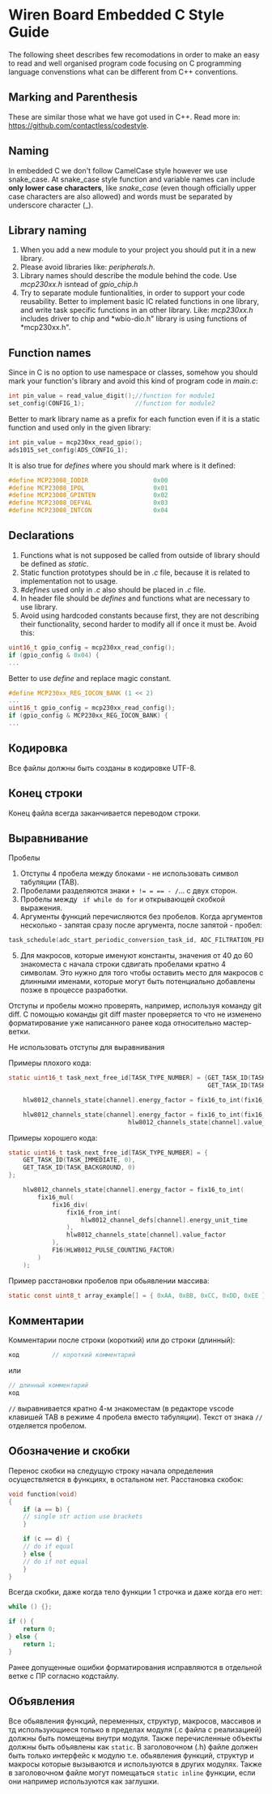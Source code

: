 Wiren Board Embedded C Style Guide
========================

The following sheet describes few recomodations in order to make an easy to read
and well organised program code focusing on C programming language convenstions what can be
different from C++ conventions.

## Marking and Parenthesis
These are similar those what we have got used in C++. Read more in: https://github.com/contactless/codestyle. 

## Naming
In embedded C we don't follow CamelCase style however we use snake_case. At snake_case style function and variable names can
include **only lower case characters**, like *snake_case* (even though officially upper case characters are also allowed) and words must be separated by underscore character (_). 

## Library naming
1. When you add a new module to your project you should put it in a new library. 
2. Please avoid libraries like: *peripherals.h*.
3. Library names should describe the module behind the code. Use *mcp230xx.h* isntead of *gpio_chip.h*
4. Try to separate module funtionalities, in order to support your code reusability. Better to implement basic IC
  related functions in one library, and write task specific functions in an other library. Like: *mcp230xx.h* includes
  driver to chip and *wbio-dio.h" library is using functions of *mcp230xx.h".
  
## Function names
Since in C is no option to use namespace or classes, somehow you should mark your function's library and avoid this kind of
program code in *main.c*:
```C
int pin_value = read_value_digit();//function for module1
set_config(CONFIG_1);              //function for module2
```
Better to mark library name as a prefix for each function even if it is a static function and used only in the given
library:
```C
int pin_value = mcp230xx_read_gpio();
ads1015_set_config(ADS_CONFIG_1);
```
It is also true for *defines* where you should mark where is it defined:
```C
#define MCP23008_IODIR                  0x00
#define MCP23008_IPOL                   0x01
#define MCP23008_GPINTEN                0x02
#define MCP23008_DEFVAL                 0x03
#define MCP23008_INTCON                 0x04
```

## Declarations
1. Functions what is not supposed be called from outside of library should be defined as *static*.
2. Static function prototypes should be in *.c* file, because it is related to implementation not to usage.
3. *#defines* used only in *.c* also should be placed in *.c* file.
4. In header file should be *defines* and functions what are necessary to use library.
5. Avoid using hardcoded constants because first, they are not describing their functionality, second harder to modify all
if once it must be. Avoid this:
```C
uint16_t gpio_config = mcp230xx_read_config();
if (gpio_config & 0x04) {
...
```
Better to use *define* and replace magic constant.
```C
#define MCP230xx_REG_IOCON_BANK (1 << 2)
...
uint16_t gpio_config = mcp230xx_read_config();
if (gpio_config & MCP230xx_REG_IOCON_BANK) {
...
```
## Кодировка
Все файлы должны быть созданы в кодировке UTF-8.

## Конец строки
Конец файла всегда заканчивается переводом строки.

## Выравнивание
Пробелы

1. Отступы 4 пробела между блоками - не использовать символ табуляции (TAB).
2. Пробелами разделяются знаки ``` + != = == - / ```... с двух сторон.
3. Пробелы между ``` if while do for``` и открывающей скобкой выражения.
4. Аргументы функций перечисляются без пробелов. Когда аргументов несколько - запятая сразу после аргумента, после запятой - пробел:
```C
task_schedule(adc_start_periodic_conversion_task_id, ADC_FILTRATION_PERIOD_MS);
```
5. Для макросов, которые именуют константы, значения от 40 до 60 знакоместа с начала строки сдвигать пробелами кратно 4 символам.
Это нужно для того чтобы оставить место для макросов с длинными именами, которые могут быть потенциально добавлены позже в процессе разработки.

Отступы и пробелы можно проверять, например, используя команду git diff. С помощью команды git diff master проверяется то что не изменено форматирование уже написанного ранее кода относительно мастер-ветки.

Не использовать отступы для выравнивания

Примеры плохого кода:
```C
static uint16_t task_next_free_id[TASK_TYPE_NUMBER] = {GET_TASK_ID(TASK_IMMEDIATE, 0),
                                                       GET_TASK_ID(TASK_BACKGROUND, 0)};
```

```C
    hlw8012_channels_state[channel].energy_factor = fix16_to_int(fix16_mul(fix16_div(fix16_from_int(hlw8012_channel_defs[channel].energy_unit_time),hlw8012_channels_state[channel].value_factor),F16(HLW8012_PULSE_COUNTING_FACTOR)));
```

```C
    hlw8012_channels_state[channel].energy_factor = fix16_to_int(fix16_mul(fix16_div(fix16_from_int(hlw8012_channel_defs[channel].energy_unit_time),
                                 hlw8012_channels_state[channel].value_factor),F16(HLW8012_PULSE_COUNTING_FACTOR)));
```

Примеры хорошего кода:

```C
static uint16_t task_next_free_id[TASK_TYPE_NUMBER] = {
    GET_TASK_ID(TASK_IMMEDIATE, 0),
    GET_TASK_ID(TASK_BACKGROUND, 0)
};
```

```C
    hlw8012_channels_state[channel].energy_factor = fix16_to_int(
        fix16_mul(
            fix16_div(
                fix16_from_int(
                    hlw8012_channel_defs[channel].energy_unit_time
                ),
                hlw8012_channels_state[channel].value_factor
            ),
            F16(HLW8012_PULSE_COUNTING_FACTOR)
        )
    );
```

Пример расстановки пробелов при обьявлении массива:
```C
static const uint8_t array_example[] = { 0xAA, 0xBB, 0xCC, 0xDD, 0xEE };
```

## Комментарии
Комментарии после строки (короткий) или до строки (длинный):
```C
код         // короткий комментарий
```
или
```C
// длинный комментарий
код
```
```//``` выравнивается кратно 4-м знакоместам (в редакторе vscode клавишей TAB в режиме 4 пробела вместо табуляции).
Текст  от знака ```//``` отделяется пробелом.

## Обозначение и скобки
Перенос скобки на следущую строку начала определения осуществляется в функциях, в остальном нет.
Расстановка скобок:
```C
void function(void)
{
    if (a == b) {
    // single str action use brackets
    }

    if (c == d) {
    // do if equal
    } else {
    // do if not equal
    }
}
```
Всегда скобки, даже когда тело функции 1 строчка и даже когда его нет:
```C
while () {};

if () {
    return 0;
} else {
    return 1;
}
```
Ранее допущенные ошибки форматирования исправляются в отдельной ветке с ПР согласно кодстайлу.

## Объявления
Все обьявления функций, переменных, структур, макросов, массивов и тд использующиеся только в пределах модуля (.c файла с реализацией) должны быть помещены внутри модуля. Также перечисленные объекты должны быть объявлены как ```static```.
В заголовочном (.h) файле должен быть только интерфейс к модулю т.е. обьявления функций, структур и макросы которые вызываются и используются в других модулях.
Также в заголовочном файле могут помещаться ```static inline``` функции, если они например используются как заглушки.

